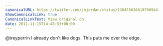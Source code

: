 ```yaml
---
canonicalURL: https://twitter.com/jmjordan/status/136455636618706944
ShowCanonicalLink: true
CanonicalLinkText: View original on
date: 2011-11-15T14:48:53+00:00
---
```

@treyperrin I already don't like dogs. This puts me over the edge.